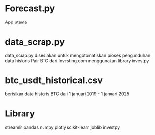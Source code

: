 # Forecast.py 
App utama 

# data_scrap.py 
data_scrap.py disediakan untuk mengotomatiskan proses pengunduhan data historis Pair BTC dari 
Investing.com menggunakan library investpy

# btc_usdt_historical.csv 
berisikan data historis BTC dari 1 januari 2019 - 1 januari 2025 

# Library 
streamlit pandas numpy plotly scikit-learn joblib investpy
